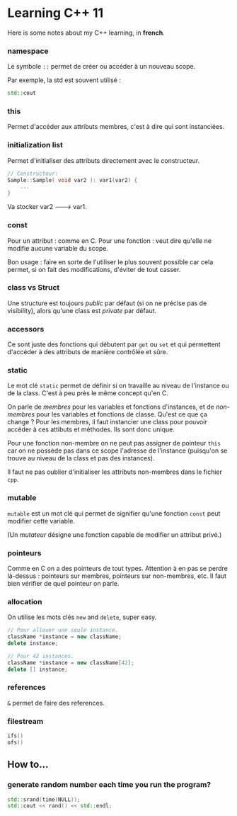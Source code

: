 # Learning C++ 11

Here is some notes about my C++ learning, in **french**.

### namespace

Le symbole `::` permet de créer ou accéder à un nouveau scope.

Par exemple, la std est souvent utilisé :

``` c++
std::cout
```

### this

Permet d'accéder aux attributs membres, c'est à dire qui sont instanciées.

### initialization list

Permet d'initialiser des attributs directement avec le constructeur.

``` c++
// Constructeur:
Sample::Sample( void var2 ): var1(var2) {
	...
}
```

Va stocker var2 ---> var1.

### const

Pour un attribut : comme en C.
Pour une fonction : veut dire qu'elle ne modifie aucune variable du scope.

Bon usage : faire en sorte de l'utiliser le plus souvent possible car cela permet, si on fait des modifications, d'éviter de tout casser.

### class vs Struct

Une structure est toujours _public_ par défaut (si on ne précise pas de visibility), alors qu'une class est _private_ par défaut.

### accessors

Ce sont juste des fonctions qui débutent par `get` ou `set` et qui permettent d'accéder à des attributs de manière contrôlée et sûre.

### static

Le mot clé `static` permet de définir si on travaille au niveau de l'instance ou de la class. C'est à peu près le même concept qu'en C.

On parle de _membres_ pour les variables et fonctions d'instances, et de _non-membres_ pour les variables et fonctions de classe. Qu'est ce que ça change ? Pour les membres, il faut instancier une class pour pouvoir accéder à ces attibuts et méthodes. Ils sont donc unique.

Pour une fonction non-membre on ne peut pas assigner de pointeur `this` car on ne possède pas dans ce scope l'adresse de l'instance (puisqu'on se trouve au niveau de la class et pas des instances).

Il faut ne pas oublier d'initialiser les attributs non-membres dans le fichier `cpp`.

### mutable

`mutable` est un mot clé qui permet de signifier qu'une fonction `const` peut modifier cette variable.

(Un _mutateur_ désigne une fonction capable de modifier un attribut privé.)

### pointeurs

Comme en C on a des pointeurs de tout types. Attention à en pas se perdre là-dessus : pointeurs sur membres, pointeurs sur non-membres, etc. Il faut bien vérifier de quel pointeur on parle.

### allocation

On utilise les mots clés `new` and `delete`, super easy.

``` c++
// Pour allouer une seule instance.
className *instance = new className;
delete instance;

// Pour 42 instances.
className *instance = new className[42];
delete [] instance;
```

### references

`&` permet de faire des references.

### filestream

``` c++
ifs()
ofs()
```
## How to...

### generate random number each time you run the program?

``` c++
std::srand(time(NULL));
std::cout << rand() << std::endl;
```
